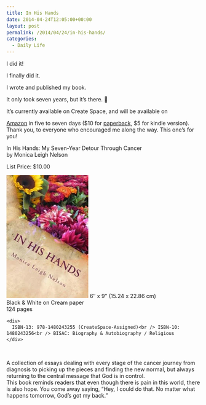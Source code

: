 ```yaml
---
title: In His Hands
date: 2014-04-24T12:05:00+00:00
layout: post
permalink: /2014/04/24/in-his-hands/
categories:
  - Daily Life
---
```

I did it!
  
I finally did it.
  
I wrote and published my book.
  
It only took seven years, but it&#8217;s there. 🙂
  
It&#8217;s currently available on Create Space, and will be available on

<div>
  <p>
    <nobr><a href="http://a.co/0WGJFxg">Amazon</a></nobr> in five to seven days ($10 for <nobr><a href="http://a.co/0WGJFxg">paperback</a></nobr>, $5 for kindle version).<br /> Thank you, to everyone who encouraged me along the way. This one&#8217;s for you!
  </p>
  
  <p>
    In His Hands: My Seven-Year Detour Through Cancer<br /> by Monica Leigh Nelson
  </p>
</div>

<div>
</div>

<div>
  <p>
    List Price: $10.00
  </p>
  
  <div>
    <div>
      <img class="cover" border="0" src="/assets/his-hands-cover.jpg" alt="In His Hands cover" height="320" width="213" data-recalc-dims="1" /> 6&#8243; x 9&#8243; (15.24 x 22.86 cm)<br /> Black & White on Cream paper<br /> 124 pages
    </div>
    
    <div>
      ISBN-13: 978-1480243255 (CreateSpace-Assigned)<br /> ISBN-10: 1480243256<br /> BISAC: Biography & Autobiography / Religious
    </div>
  </div>
  
  <p>
    <span> </span>
  </p>
</div>

<div>
  <span>A collection of essays dealing with every stage of the cancer journey from diagnosis to picking up the pieces and finding the new normal, but always returning to the central message that God is in control.<br /> This book reminds readers that even though there is pain in this world, there is also hope. You come away saying, “Hey, I could do that. No matter what happens tomorrow, God’s got my back.”</span>
</div>
